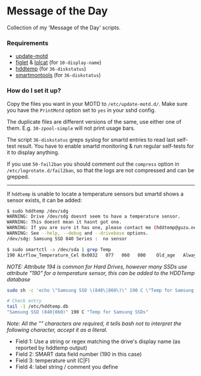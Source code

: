 # Message of the Day

Collection of my 'Message of the Day' scripts.


### Requirements

  * [update-motd](https://launchpad.net/update-motd)
  * [figlet](http://www.figlet.org/) & [lolcat](https://github.com/busyloop/lolcat) (for `10-display-name`)
  * [hddtemp](https://savannah.nongnu.org/projects/hddtemp/) (for `36-diskstatus`)
  * [smartmontools](https://www.smartmontools.org/) (for `36-diskstatus`)

### How do I set it up?

Copy the files you want in your MOTD to `/etc/update-motd.d/`. Make sure you have the `PrintMotd`
option set to `yes` in your sshd config.

The duplicate files are different versions of the same, use either one of them. E.g. `30-zpool-simple`
will not print usage bars.

The script `36-diskstatus` greps syslog for smartd entries to read last self-test result.
You have to enable smartd monitoring & run regular self-tests for it to display anything.

If you use `50-fail2ban` you should comment out the `compress` option in `/etc/logrotate.d/fail2ban`,
so that the logs are not compressed and can be grepped.


-----

If `hddtemp` is unable to locate a temperature sensors but smartd shows a sensor exists, it can be added:
```bash
$ sudo hddtemp /dev/sdg
WARNING: Drive /dev/sdg doesnt seem to have a temperature sensor.
WARNING: This doesnt mean it hasnt got one.
WARNING: If you are sure it has one, please contact me (hddtemp@guzu.net).
WARNING: See --help, --debug and --drivebase options.
/dev/sdg: Samsung SSD 840 Series :  no sensor

$ sudo smartctl -a /dev/sda | grep Temp
190 Airflow_Temperature_Cel 0x0032   077   060   000    Old_age   Always       -       23

```
_NOTE: Attribute 194 is common for Hard Drives, however many SSDs use attribute "190" for a temperature sensor, this can be added to the HDDTemp database_

```bash
sudo sh -c 'echo \"Samsung SSD \(840\|860\)\" 190 C \"Temp for Samsung SSDs\" >> /etc/hddtemp.db'

# Check entry
tail -1 /etc/hddtemp.db
"Samsung SSD (840|860)" 190 C "Temp for Samsung SSDs"
```
_Note: All the "\" characters are required, it tells bash not to interpret the following character, accept it as a literal._

* Field 1: Use a string or regex matching the drive's display name (as reported by hddtemp output)
* Field 2: SMART data field number (190 in this case)
* Field 3: temperature unit (C|F)
* Field 4: label string / comment you define
